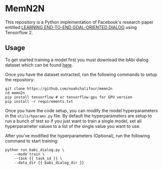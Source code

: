 # MemN2N

This repository is a Python implementation of Facebook's research paper entitled [LEARNING END-TO-END GOAL-ORIENTED DIALOG](https://arxiv.org/pdf/1605.07683.pdf) using Tensorflow 2.

## Usage

To get started training a model first you must download the bAbi dialog dataset which can be found [here](https://fb-public.box.com/s/chnq60iivzv5uckpvj2n2vijlyepze6w).

Once you have the dataset extracted, run the following commands to setup the repository:

```
git clone https://github.com/noahchalifour/memn2n
cd memn2n
pip install tensorflow # or tensorflow-gpu for GPU version
pip install -r requirements.txt
```

Once you have the code setup, you can modify the model hyperparameters in the `utils/hparams.py` file. By default the hyperparameters are setup to run a bunch of test so if you just want to train a single model, set all hyperparameter values to a list of the single value you want to use.

After you've modified the hyperparameters (Optional), run the following command to start training:

```
python run_babi_dialog.py \
    --mode train \
    --task {{ task_id }} \
    --data_dir {{ babi_dialog_dir }}
```